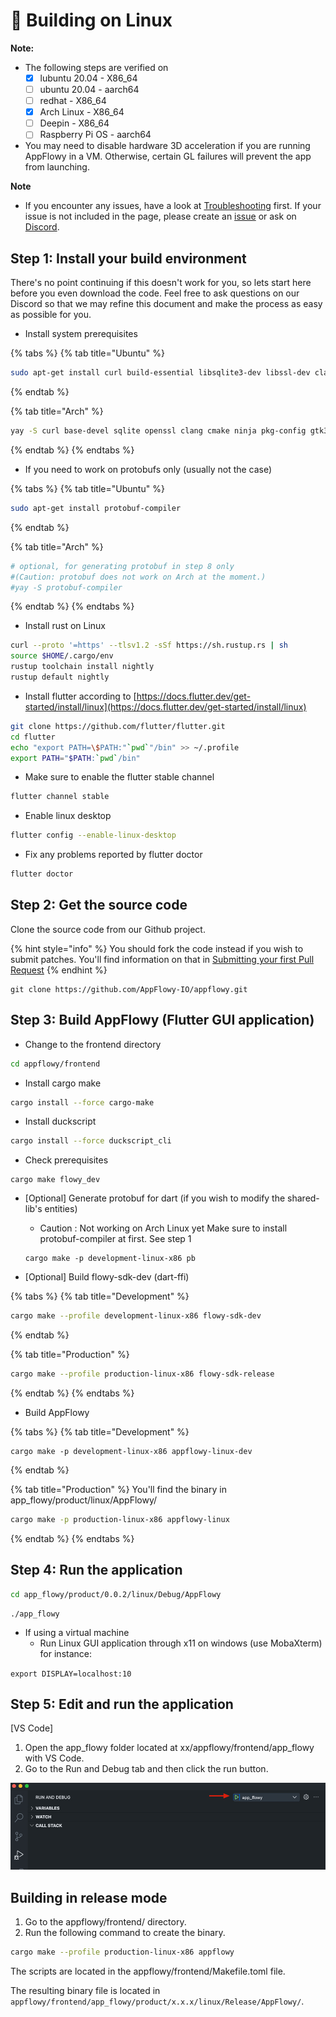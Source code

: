 # 🐧 Building on Linux

**Note:**

* The following steps are verified on
  * [x] lubuntu 20.04 - X86\_64
  * [ ] ubuntu 20.04 - aarch64
  * [ ] redhat - X86\_64
  * [x] Arch Linux - X86\_64
  * [ ] Deepin - X86\_64
  * [ ] Raspberry Pi OS - aarch64
* You may need to disable hardware 3D acceleration if you are running AppFlowy in a VM. Otherwise, certain GL failures will prevent the app from launching.

**Note**

* If you encounter any issues, have a look at [Troubleshooting](https://github.com/AppFlowy-IO/appflowy/wiki/Troubleshooting) first. If your issue is not included in the page, please create an [issue](https://github.com/AppFlowy-IO/appflowy/issues/new/choose) or ask on [Discord](https://discord.gg/9Q2xaN37tV).

## Step 1: Install your build environment

There's no point continuing if this doesn't work for you, so lets start here before you even download the code. Feel free to ask questions on our Discord so that we may refine this document and make the process as easy as possible for you.

* Install system prerequisites

{% tabs %}
{% tab title="Ubuntu" %}
```bash
sudo apt-get install curl build-essential libsqlite3-dev libssl-dev clang cmake ninja-build pkg-config libgtk-3-dev unzip
```
{% endtab %}

{% tab title="Arch" %}
```bash
yay -S curl base-devel sqlite openssl clang cmake ninja pkg-config gtk3 unzip
```
{% endtab %}
{% endtabs %}

* If you need to work on protobufs only (usually not the case)

{% tabs %}
{% tab title="Ubuntu" %}
```bash
sudo apt-get install protobuf-compiler
```
{% endtab %}

{% tab title="Arch" %}
```bash
# optional, for generating protobuf in step 8 only
#(Caution: protobuf does not work on Arch at the moment.)
#yay -S protobuf-compiler
```
{% endtab %}
{% endtabs %}

* Install rust on Linux

```bash
curl --proto '=https' --tlsv1.2 -sSf https://sh.rustup.rs | sh
source $HOME/.cargo/env
rustup toolchain install nightly
rustup default nightly
```

* Install flutter according to [https://docs.flutter.dev/get-started/install/linux](https://docs.flutter.dev/get-started/install/linux)

```bash
git clone https://github.com/flutter/flutter.git
cd flutter
echo "export PATH=\$PATH:"`pwd`"/bin" >> ~/.profile
export PATH="$PATH:`pwd`/bin"
```

* Make sure to enable the flutter stable channel

```bash
flutter channel stable
```

* Enable linux desktop

```bash
flutter config --enable-linux-desktop
```

* Fix any problems reported by flutter doctor

```bash
flutter doctor
```

## Step 2: Get the source code

Clone the source code from our Github project.

{% hint style="info" %}
You should fork the code instead if you wish to submit patches. You'll find information on that in [Submitting your first Pull Request](../submitting-your-first-pull-request.md)
{% endhint %}

```shell
git clone https://github.com/AppFlowy-IO/appflowy.git
```

## Step 3: Build AppFlowy (Flutter GUI application)

* Change to the frontend directory

```bash
cd appflowy/frontend
```

* Install cargo make

```bash
cargo install --force cargo-make
```

* Install duckscript

```bash
cargo install --force duckscript_cli
```

* Check prerequisites

```shell
cargo make flowy_dev
```

*   \[Optional] Generate protobuf for dart (if you wish to modify the shared-lib's entities)

    * Caution : Not working on Arch Linux yet Make sure to install protobuf-compiler at first. See step 1

    ```shell
    cargo make -p development-linux-x86 pb
    ```
* \[Optional] Build flowy-sdk-dev (dart-ffi)

{% tabs %}
{% tab title="Development" %}
```bash
cargo make --profile development-linux-x86 flowy-sdk-dev
```
{% endtab %}

{% tab title="Production" %}
```bash
cargo make --profile production-linux-x86 flowy-sdk-release
```
{% endtab %}
{% endtabs %}

* Build AppFlowy

{% tabs %}
{% tab title="Development" %}
```
cargo make -p development-linux-x86 appflowy-linux-dev
```
{% endtab %}

{% tab title="Production" %}
You'll find the binary in app\_flowy/product/linux/AppFlowy/

```bash
cargo make -p production-linux-x86 appflowy-linux
```
{% endtab %}
{% endtabs %}

## Step 4: Run the application

```bash
cd app_flowy/product/0.0.2/linux/Debug/AppFlowy
```

```shell
./app_flowy
```

* If using a virtual machine
  * Run Linux GUI application through x11 on windows (use MobaXterm) for instance:

`export DISPLAY=localhost:10`

## Step 5: Edit and run the application

\[VS Code]

1. Open the app\_flowy folder located at xx/appflowy/frontend/app\_flowy with VS Code.
2. Go to the Run and Debug tab and then click the run button.

![](<../../../../.gitbook/assets/image (1).png>)

## Building in release mode

1. Go to the appflowy/frontend/ directory.
2. Run the following command to create the binary.

```bash
cargo make --profile production-linux-x86 appflowy
```

The scripts are located in the appflowy/frontend/Makefile.toml file.

The resulting binary file is located in `appflowy/frontend/app_flowy/product/x.x.x/linux/Release/AppFlowy/`.
